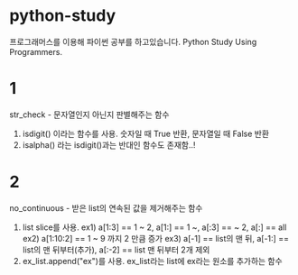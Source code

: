 # python-study

프로그래머스를 이용해 파이썬 공부를 하고있습니다.
Python Study Using Programmers.


# 1
str_check - 문자열인지 아닌지 판별해주는 함수
1) isdigit() 이라는 함수를 사용. 숫자일 때 True 반환, 문자열일 때 False 반환
2) isalpha() 라는 isdigit()과는 반대인 함수도 존재함..!


# 2
no_continuous - 받은 list의 연속된 값을 제거해주는 함수
1) list slice를 사용.
    ex1) a[1:3] == 1 ~ 2, a[1:] == 1 ~, a[:3] == ~ 2, a[:] == all
    ex2) a[1:10:2] == 1 ~ 9 까지 2 만큼 증가
    ex3) a[-1] == list의 맨 뒤, a[-1:]  == list의 맨 뒤부터(추가), a[:-2] == list 맨 뒤부터 2개 제외
2) ex_list.append("ex")를 사용. ex_list라는 list에 ex라는 원소를 추가하는 함수